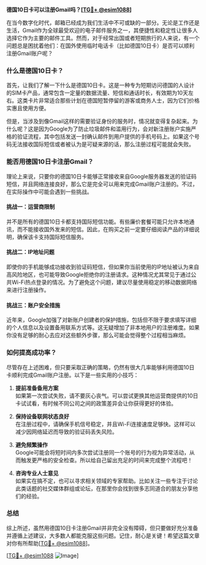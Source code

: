 **德国10日卡可以注册Gmail吗？[[TG💪+ @esim1088](https://t.me/s/esim1088)]**

在当今数字化时代，邮箱已经成为我们生活中不可或缺的一部分。无论是工作还是生活，Gmail作为全球最受欢迎的电子邮件服务之一，其便捷性和稳定性让很多人选择它作为主要的邮件工具。然而，对于经常出国或者短期旅行的人来说，有一个问题总是困扰着他们：在国外使用临时电话卡（比如德国10日卡）是否可以顺利注册Gmail账户呢？

### **什么是德国10日卡？**

首先，让我们了解一下什么是德国10日卡。这是一种专为短期访问德国的人设计的SIM卡产品，通常包含一定量的数据流量、短信和通话时长，有效期为10天左右。这类卡片非常适合那些计划在德国短暂停留的游客或商务人士，因为它们价格实惠且使用方便。

但是，当涉及到像Gmail这样的需要验证身份的服务时，情况就变得复杂起来。为什么呢？这是因为Google为了防止垃圾邮件和滥用行为，会对新注册账户实施严格的验证流程，其中包括发送一封确认邮件到用户提供的手机号码上。如果这个号码无法接收国际短信或者被认为是可疑来源的话，那么注册过程可能就会失败。

### **能否用德国10日卡注册Gmail？**

理论上来说，只要你的德国10日卡能够正常接收来自Google服务器发送的验证码短信，并且网络连接良好，那么它是完全可以用来完成Gmail账户注册的。不过，在实际操作中可能会遇到一些挑战。

#### **挑战一：运营商限制**
并不是所有的德国10日卡都支持国际短信功能。有些廉价套餐可能只允许本地通讯，而不能接收国外发来的短信。因此，在购买之前一定要仔细阅读产品的详细说明，确保该卡支持国际短信服务。

#### **挑战二：IP地址问题**
即使你的手机能够成功接收到验证码短信，但如果你当前使用的IP地址被认为来自高风险地区，也可能导致Google拒绝你的注册请求。这种情况尤其常见于通过公共Wi-Fi热点登录的情况。为了避免这个问题，建议尽量使用稳定的移动数据网络来进行注册操作。

#### **挑战三：账户安全措施**
近年来，Google加强了对新账户创建者的保护措施，包括但不限于要求填写详细的个人信息以及设置备用联系方式等。这无疑增加了非本地用户的注册难度。如果你没有足够的耐心去应对这些额外步骤，那么可能会觉得整个过程相当麻烦。

### **如何提高成功率？**

尽管存在上述困难，但只要采取正确的策略，仍然有很大几率能够利用德国10日卡顺利完成Gmail账户注册。以下是一些实用的小技巧：

1. **提前准备备用方案**  
   如果第一次尝试失败，请不要灰心丧气。可以尝试更换其他运营商提供的10日卡试试看，有时候不同公司之间的政策差异会让你获得更好的体验。

2. **保持设备联网状态良好**  
   在注册过程中，请确保手机信号稳定，并且Wi-Fi连接速度足够快。这样可以减少因网络延迟而导致的验证码丢失风险。

3. **避免频繁操作**  
   Google可能会将短时间内多次尝试注册同一个账号的行为视为异常活动，从而触发更严格的安全检查。所以给自己留出充足的时间来完成整个流程吧！

4. **咨询专业人士意见**  
   如果实在搞不定，也可以寻求相关领域的专家帮助。比如关注一些专注于讨论此类话题的社交媒体群组或论坛，在那里你会找到很多志同道合的朋友分享他们的经验。

### **总结**

综上所述，虽然用德国10日卡注册Gmail并非完全没有障碍，但只要做好充分准备并遵循上述建议，大多数人都能克服这些问题。记住，耐心是关键！希望这篇文章对你有所帮助[[TG💪+ @esim1088](https://t.me/s/esim1088)]。

[[TG💪+ @esim1088](https://t.me/s/esim1088) ![Image](https://i.postimg.cc/4NQfJmqS/Snipaste-2025-05-13-00-14-12.png)]